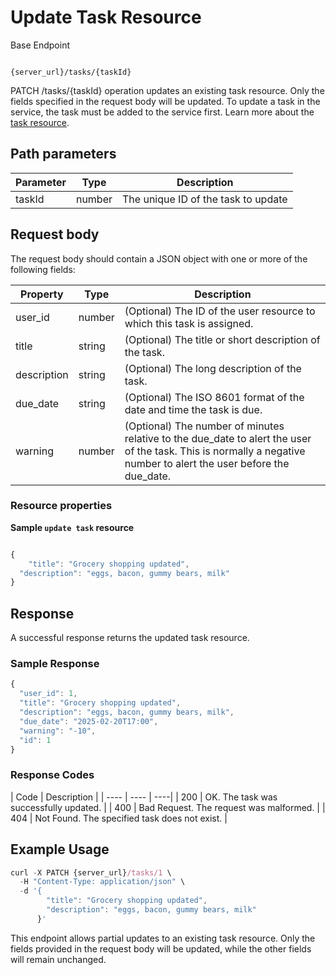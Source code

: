 # Update Task Resource

Base Endpoint

```shell

{server_url}/tasks/{taskId}
```
PATCH /tasks/{taskId} operation updates an existing task resource. Only the fields specified in the request body will be updated. To update a task in the service, the task must be added to the service first. Learn more about the [task resource](task.md).

## Path parameters

| Parameter | Type | Description |
| ---- | ---- | ----|
| taskId | number | The unique ID of the task to update |

## Request body

The request body should contain a JSON object with one or more of the following fields:

| Property | Type | Description |
| ---- | ---- | ----|
| user_id | number | (Optional) The ID of the user resource to which this task is assigned. |
| title | string | (Optional) The title or short description of the task. |
| description | string | (Optional) The long description of the task. |
| due_date | string | (Optional) The ISO 8601 format of the date and time the task is due. |
| warning | number | (Optional) The number of minutes relative to the due_date to alert the user of the task. This is normally a negative number to alert the user before the due_date. |


### Resource properties

**Sample `update task` resource**

```js

{
    "title": "Grocery shopping updated",
  "description": "eggs, bacon, gummy bears, milk"
}
```

## Response
A successful response returns the updated task resource.

### Sample Response

```js
{
  "user_id": 1,
  "title": "Grocery shopping updated",
  "description": "eggs, bacon, gummy bears, milk",
  "due_date": "2025-02-20T17:00",
  "warning": "-10",
  "id": 1
}
```
### Response Codes

 | Code | Description |
 | ---- | ---- | ----|
 | 200 | OK. The task was successfully updated. |
 | 400 | Bad Request. The request was malformed. |
 | 404 | Not Found. The specified task does not exist. |

## Example Usage

```js
curl -X PATCH {server_url}/tasks/1 \
  -H "Content-Type: application/json" \
  -d '{
        "title": "Grocery shopping updated",
        "description": "eggs, bacon, gummy bears, milk"
      }'
```

This endpoint allows partial updates to an existing task resource. Only the fields provided in the request body will be updated, while the other fields will remain unchanged.
